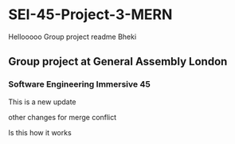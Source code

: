 # SEI-45-Project-3-MERN
Hellooooo
Group project readme
Bheki

## Group project at General Assembly London
### Software Engineering Immersive 45
This is a new update

other changes for merge conflict

Is this how it works
